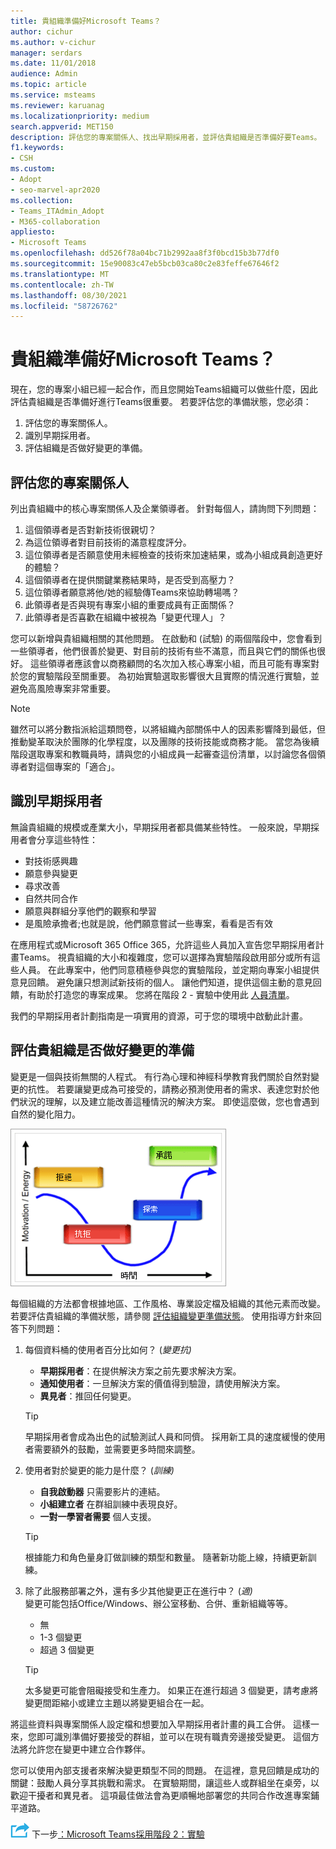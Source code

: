 ```yaml
---
title: 貴組織準備好Microsoft Teams？
author: cichur
ms.author: v-cichur
manager: serdars
ms.date: 11/01/2018
audience: Admin
ms.topic: article
ms.service: msteams
ms.reviewer: karuanag
ms.localizationpriority: medium
search.appverid: MET150
description: 評估您的專案關係人、找出早期採用者，並評估貴組織是否準備好要Teams。
f1.keywords:
- CSH
ms.custom:
- Adopt
- seo-marvel-apr2020
ms.collection:
- Teams_ITAdmin_Adopt
- M365-collaboration
appliesto:
- Microsoft Teams
ms.openlocfilehash: dd526f78a04bc71b2992aa8f3f0bcd15b3b77df0
ms.sourcegitcommit: 15e90083c47eb5bcb03ca80c2e83feffe67646f2
ms.translationtype: MT
ms.contentlocale: zh-TW
ms.lasthandoff: 08/30/2021
ms.locfileid: "58726762"
---
```

# <a name="how-ready-is-your-organization-for-microsoft-teams"></a>貴組織準備好Microsoft Teams？

現在，您的專案小組已經一起合作，而且您開始Teams組織可以做些什麼，因此評估貴組織是否準備好進行Teams很重要。 若要評估您的準備狀態，您必須：

1. 評估您的專案關係人。
2. 識別早期採用者。
3. 評估組織是否做好變更的準備。 

## <a name="assess-your-stakeholders"></a>評估您的專案關係人

列出貴組織中的核心專案關係人及企業領導者。 針對每個人，請詢問下列問題：
 
1. 這個領導者是否對新技術很親切？
2. 為這位領導者對目前技術的滿意程度評分。
3. 這位領導者是否願意使用未經檢查的技術來加速結果，或為小組成員創造更好的體驗？
4. 這個領導者在提供關鍵業務結果時，是否受到高壓力？ 
5. 這位領導者願意將他/她的經驗傳Teams來協助轉場嗎？
6. 此領導者是否與現有專案小組的重要成員有正面關係？
7. 此領導者是否喜歡在組織中被視為「變更代理人」？  

您可以新增與貴組織相關的其他問題。 在啟動和 (試驗) 的兩個階段中，您會看到一些領導者，他們很善於變更、對目前的技術有些不滿意，而且與它們的關係也很好。 這些領導者應該會以商務顧問的名次加入核心專案小組，而且可能有專案對於您的實驗階段至關重要。 為初始實驗選取影響很大且實際的情況進行實驗，並避免高風險專案非常重要。
   
> [!NOTE]
> 雖然可以將分數指派給這類問卷，以將組織內部關係中人的因素影響降到最低，但推動變革取決於團隊的化學程度，以及團隊的技術技能或商務才能。 當您為後續階段選取專案和教職員時，請與您的小組成員一起審查這份清單，以討論您各個領導者對這個專案的「適合」。 

## <a name="identify-early-adopters"></a>識別早期採用者

無論貴組織的規模或產業大小，早期採用者都具備某些特性。 一般來說，早期採用者會分享這些特性：

- 對技術感興趣
- 願意參與變更
- 尋求改善
- 自然共同合作
- 願意與群組分享他們的觀察和學習
- 是風險承擔者;也就是說，他們願意嘗試一些專案，看看是否有效

在應用程式或Microsoft 365 Office 365，允許這些人員加入宣告您早期採用者計畫Teams。 視貴組織的大小和複雜度，您可以選擇為實驗階段啟用部分或所有這些人員。 在此專案中，他們同意積極參與您的實驗階段，並定期向專案小組提供意見回饋。 避免讓只想測試新技術的個人。 讓他們知道，提供這個主動的意見回饋，有助於打造您的專案成果。 您將在階段 2 - 實驗中使用此 [人員清單](teams-adoption-phase2-experiment.md)。

我們的早期採用者計劃指南是一項實用的資源，可于您的環境中啟動此計畫。  
 
## <a name="assess-your-organizations-readiness-for-change"></a>評估貴組織是否做好變更的準備

變更是一個與技術無關的人程式。 有行為心理和神經科學教育我們關於自然對變更的抗性。 若要讓變更成為可接受的，請務必預測使用者的需求、表達您對於他們狀況的理解，以及建立能改善這種情況的解決方案。 即使這麼做，您也會遇到自然的變化阻力。  

![Graph，說明對變更的阻力。](media/teams-adoption-resistance.png)

每個組織的方法都會根據地區、工作風格、專業設定檔及組織的其他元素而改變。 若要評估貴組織的準備狀態，請參閱 [評估組織變更準備狀態](upgrade-org-change-readiness.md)。 使用指導方針來回答下列問題：

1. 每個資料桶的使用者百分比如何？  (*變更抗)*
    - **早期採用者**：在提供解決方案之前先要求解決方案。
    - **通知使用者**：一旦解決方案的價值得到驗證，請使用解決方案。
    - **異見者**：推回任何變更。
    
   > [!TIP]
   > 早期採用者會成為出色的試驗測試人員和同儕。 採用新工具的速度緩慢的使用者需要額外的鼓勵，並需要更多時間來調整。 

2. 使用者對於變更的能力是什麼？  (*訓練)*
    - **自我啟動器** 只需要影片的連結。
    - **小組建立者** 在群組訓練中表現良好。
    - **一對一學習者需要** 個人支援。

    > [!TIP]
    > 根據能力和角色量身訂做訓練的類型和數量。 隨著新功能上線，持續更新訓練。

3. 除了此服務部署之外，還有多少其他變更正在進行中？  (*適)* <br/>變更可能包括Office/Windows、辦公室移動、合併、重新組織等等。
    - 無
    - 1-3 個變更
    - 超過 3 個變更
 
    > [!TIP] 
    > 太多變更可能會阻礙接受和生產力。 如果正在進行超過 3 個變更，請考慮將變更間距縮小或建立主題以將變更組合在一起。  

將這些資料與專案關係人設定檔和想要加入早期採用者計畫的員工合併。 這樣一來，您即可識別準備好要接受的群組，並可以在現有職責旁邊接受變更。 這個方法將允許您在變更中建立合作夥伴。

您可以使用內部支援者來解決變更類型不同的問題。 在這裡，意見回饋是成功的關鍵：鼓勵人員分享其挑戰和需求。 在實驗期間，讓這些人或群組坐在桌旁，以歡迎干擾者和異見者。 這項最佳做法會為更順暢地部署您的共同合作改進專案鋪平道路。  

![代表下一個步驟的圖示。](media/teams-adoption-next-icon.png) 下一步[：Microsoft Teams採用階段 2：實驗](teams-adoption-phase2-experiment.md) 
